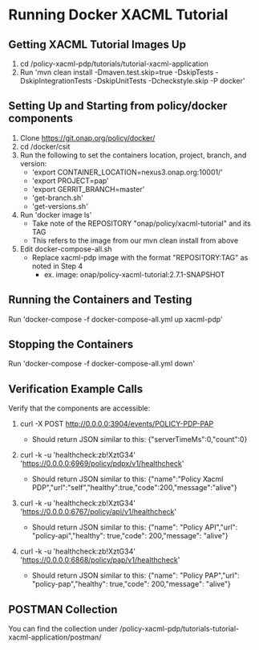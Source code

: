# Running Docker XACML Tutorial

## Getting XACML Tutorial Images Up

 1. cd /policy-xacml-pdp/tutorials/tutorial-xacml-application
 2. Run 'mvn clean install -Dmaven.test.skip=true -DskipTests -DskipIntegrationTests -DskipUnitTests -Dcheckstyle.skip -P docker'

## Setting Up and Starting from policy/docker components

 1. Clone https://git.onap.org/policy/docker/
 2. cd /docker/csit
 3. Run the following to set the containers location, project, branch, and version:
	- 'export CONTAINER_LOCATION=nexus3.onap.org:10001/'
	- 'export PROJECT=pap'
	- 'export GERRIT_BRANCH=master'
	- 'get-branch.sh'
	- 'get-versions.sh'
 4. Run 'docker image ls'
	- Take note of the REPOSITORY "onap/policy/xacml-tutorial" and its TAG
	- This refers to the image from our mvn clean install from above
 5. Edit docker-compose-all.sh
	- Replace xacml-pdp image with the format "REPOSITORY:TAG" as noted in Step 4
		- ex. image: onap/policy-xacml-tutorial:2.7.1-SNAPSHOT

## Running the Containers and Testing

Run 'docker-compose -f docker-compose-all.yml up xacml-pdp'
 
## Stopping the Containers

Run 'docker-compose -f docker-compose-all.yml down'

## Verification Example Calls

Verify that the components are accessible:

 1. curl -X POST http://0.0.0.0:3904/events/POLICY-PDP-PAP
	- Should return JSON similar to this: {"serverTimeMs":0,"count":0}

 2. curl -k -u 'healthcheck:zb!XztG34' 'https://0.0.0.0:6969/policy/pdpx/v1/healthcheck'
	- Should return JSON similar to this: {"name":"Policy Xacml PDP","url":"self","healthy":true,"code":200,"message":"alive"}

 3. curl -k -u 'healthcheck:zb!XztG34' 'https://0.0.0.0:6767/policy/api/v1/healthcheck'
	- Should return JSON similar to this: {"name": "Policy API","url": "policy-api","healthy": true,"code": 200,"message": "alive"}

 4. curl -k -u 'healthcheck:zb!XztG34' 'https://0.0.0.0:6868/policy/pap/v1/healthcheck'
	- Should return JSON similar to this: {"name": "Policy PAP","url": "policy-pap","healthy": true,"code": 200,"message": "alive"}

## POSTMAN Collection

You can find the collection under /policy-xacml-pdp/tutorials-tutorial-xacml-application/postman/
